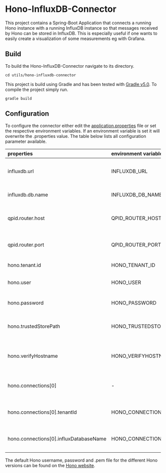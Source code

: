 <!--
******************************************************************************
Copyright (c) 2017 Bosch Software Innovations GmbH.

All rights reserved. This program and the accompanying materials
are made available under the terms of the Eclipse Public License v2.0
which accompanies this distribution, and is available at
https://www.eclipse.org/org/documents/epl-2.0/index.php

Contributors:
     Johannes Kristan (Bosch Software Innovations GmbH) - initial API and functionality
*****************************************************************************
-->

# Hono-InfluxDB-Connector

This project contains a Spring-Boot Application that connects a running Hono instance with a running InfluxDB instance
so that messages received by Hono can be stored in InfluxDB. This is especially useful if one wants
to easily create a visualization of some measurements eg with Grafana.

## Build 

To build the Hono-InfluxDB-Connector navigate to its directory.

`cd utils/hono-influxdb-connector`

This project is build using Gradle and has been tested with [Gradle v5.0](https://github.com/gradle/gradle/releases/tag/v5.0.0).
To compile the project simply run.

`gradle build`

## Configuration

To configure the connector either edit the [application.properties](src/main/resources/application.properties) file or set the respective environment variables.
If an environment variable is set it will overwrite the .properties value.
The table below lists all configuration parameter available.

|properties                              |environment variable                 |description                                                 |
|:---------------------------------------|:------------------------------------|:-----------------------------------------------------------|
|influxdb.url                            |INFLUXDB_URL                         |url of the influxDB instance to connect to                  |
|influxdb.db.name                        |INFLUXDB_DB_NAME                     |name fo the database to write to                            |
|qpid.router.host                        |QPID_ROUTER_HOST                     |url to the instance of the qpid dispatch router             |
|qpid.router.port                        |QPID_ROUTER_PORT                     |port to the instance of the qpid dispatch router            |
|hono.tenant.id                          |HONO_TENANT_ID                       |tenant id used by Hono                                      |
|hono.user                               |HONO_USER                            |username to authenticate with Hono                          |
|hono.password                           |HONO_PASSWORD                        |password to authenticate with Hono                          |
|hono.trustedStorePath                   |HONO_TRUSTEDSTOREPATH                |path to the .pem file to connect to Hono                    |
|hono.verifyHostname                     |HONO_VERIFYHOSTNAME                  |`true` to ensure that qpid.router.host is in TLS certificate|
|hono.connections\[0\]                   |-                                    |you may specify >= 1 connections (see below)                |
|hono.connections\[0\].tenantId          |HONO_CONNECTIONS_0_TENANTID          |tenant id used to read from Hono (array element)            |
|hono.connections\[0\].influxDatabaseName|HONO_CONNECTIONS_0_INFLUXDATABASENAME|name of the database to write to (array element)            |


The default Hono username, password and .pem file for the different Hono versions can be found on the [Hono website](https://www.eclipse.org/hono/).
